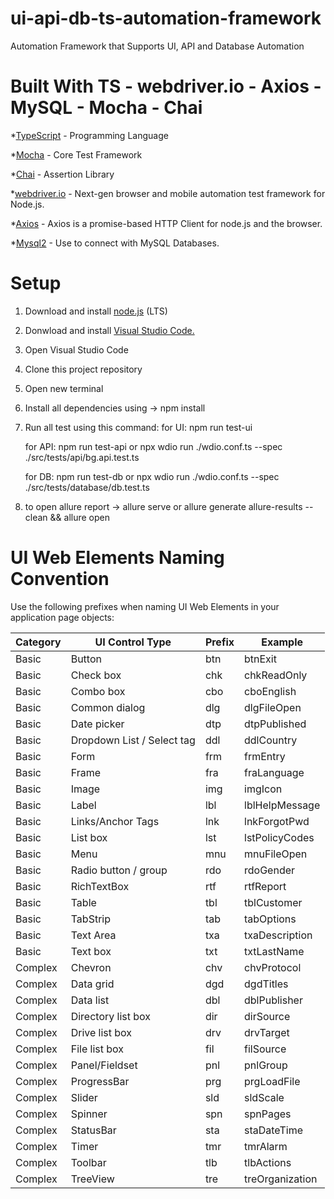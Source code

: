 # ui-api-db-ts-automation-framework

Automation Framework that Supports UI, API and Database Automation

# Built With TS - webdriver.io - Axios - MySQL - Mocha - Chai

\*<a href="https://www.typescriptlang.org/">TypeScript</a> - Programming Language

\*<a href="https://mochajs.org/">Mocha</a> - Core Test Framework

\*<a href="https://www.chaijs.com/">Chai</a> - Assertion Library

\*<a href="https://webdriver.io/">webdriver.io</a> - Next-gen browser and mobile automation test framework for Node.js.

\*<a href="https://axios-http.com/docs/intro">Axios</a> - Axios is a promise-based HTTP Client for node.js and the browser.

\*<a href="https://www.npmjs.com/package/mysql2">Mysql2</a> - Use to connect with MySQL Databases.

# Setup

1. Download and install <a href="https://nodejs.org/en/download/">node.js</a> (LTS)
2. Donwload and install <a href="https://code.visualstudio.com/download">Visual Studio Code.</a>
3. Open Visual Studio Code
4. Clone this project repository
5. Open new terminal
6. Install all dependencies using -> npm install
7. Run all test using this command:
   for UI: npm run test-ui

   for API: npm run test-api
            or npx wdio run ./wdio.conf.ts  --spec ./src/tests/api/bg.api.test.ts

   for DB: npm run test-db
            or npx wdio run ./wdio.conf.ts  --spec ./src/tests/database/db.test.ts
8. to open allure report -> allure serve 
                           or allure generate allure-results --clean && allure open


# UI Web Elements Naming Convention

Use the following prefixes when naming UI Web Elements in your application page objects:

| Category | UI Control Type            | Prefix | Example          |
|----------|----------------------------|--------|------------------|
| Basic    | Button                     | btn    | btnExit          |
| Basic    | Check box                  | chk    | chkReadOnly      |
| Basic    | Combo box                  | cbo    | cboEnglish       |
| Basic    | Common dialog              | dlg    | dlgFileOpen      |
| Basic    | Date picker                | dtp    | dtpPublished     |
| Basic    | Dropdown List / Select tag | ddl    | ddlCountry       |
| Basic    | Form                       | frm    | frmEntry         |
| Basic    | Frame                      | fra    | fraLanguage      |
| Basic    | Image                      | img    | imgIcon          |
| Basic    | Label                      | lbl    | lblHelpMessage   |
| Basic    | Links/Anchor Tags          | lnk    | lnkForgotPwd     |
| Basic    | List box                   | lst    | lstPolicyCodes   |
| Basic    | Menu                       | mnu    | mnuFileOpen      |
| Basic    | Radio button / group       | rdo    | rdoGender        |
| Basic    | RichTextBox                | rtf    | rtfReport        |
| Basic    | Table                      | tbl    | tblCustomer      |
| Basic    | TabStrip                   | tab    | tabOptions       |
| Basic    | Text Area                  | txa    | txaDescription   |
| Basic    | Text box                   | txt    | txtLastName      |
| Complex  | Chevron                    | chv    | chvProtocol      |
| Complex  | Data grid                  | dgd    | dgdTitles        |
| Complex  | Data list                  | dbl    | dblPublisher     |
| Complex  | Directory list box         | dir    | dirSource        |
| Complex  | Drive list box             | drv    | drvTarget        |
| Complex  | File list box              | fil    | filSource        |
| Complex  | Panel/Fieldset             | pnl    | pnlGroup         |
| Complex  | ProgressBar                | prg    | prgLoadFile      |
| Complex  | Slider                     | sld    | sldScale         |
| Complex  | Spinner                    | spn    | spnPages         |
| Complex  | StatusBar                  | sta    | staDateTime      |
| Complex  | Timer                      | tmr    | tmrAlarm         |
| Complex  | Toolbar                    | tlb    | tlbActions       |
| Complex  | TreeView                   | tre    | treOrganization  |
